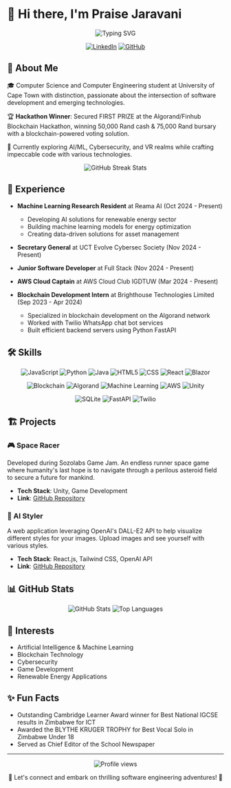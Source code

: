 # 👋 Hi there, I'm Praise Jaravani

<div align="center">
  <img src="https://readme-typing-svg.herokuapp.com?font=Fira+Code&weight=600&size=28&duration=3000&pause=1000&color=25C4F7&center=true&vCenter=true&width=600&lines=Junior+Developer;Machine+Learning+Researcher;Blockchain+Enthusiast;AI+Explorer;AWS+Cloud+Captain" alt="Typing SVG" />
  
  <br>
  
  [![LinkedIn](https://img.shields.io/badge/LinkedIn-0077B5?style=for-the-badge&logo=linkedin&logoColor=white)](https://www.linkedin.com/in/praise-jaravani-80a5451b5/)
  [![GitHub](https://img.shields.io/badge/GitHub-100000?style=for-the-badge&logo=github&logoColor=white)](https://github.com/praise-jaravani)
</div>

## 🚀 About Me

🎓 Computer Science and Computer Engineering student at University of Cape Town with distinction, passionate about the intersection of software development and emerging technologies.

🏆 **Hackathon Winner**: Secured FIRST PRIZE at the Algorand/Finhub Blockchain Hackathon, winning 50,000 Rand cash & 75,000 Rand bursary with a blockchain-powered voting solution.

🌱 Currently exploring AI/ML, Cybersecurity, and VR realms while crafting impeccable code with various technologies.

<div align="center">
  <img src="https://github-readme-streak-stats.herokuapp.com/?user=praise-jaravani&theme=tokyonight" alt="GitHub Streak Stats" />
</div>

## 💼 Experience

- **Machine Learning Research Resident** at Reama AI (Oct 2024 - Present)
  - Developing AI solutions for renewable energy sector
  - Building machine learning models for energy optimization
  - Creating data-driven solutions for asset management

- **Secretary General** at UCT Evolve Cybersec Society (Nov 2024 - Present)

- **Junior Software Developer** at Full Stack (Nov 2024 - Present)

- **AWS Cloud Captain** at AWS Cloud Club IGDTUW (Mar 2024 - Present)

- **Blockchain Development Intern** at Brighthouse Technologies Limited (Sep 2023 - Apr 2024)
  - Specialized in blockchain development on the Algorand network
  - Worked with Twilio WhatsApp chat bot services
  - Built efficient backend servers using Python FastAPI

## 🛠️ Skills

<div align="center">
  
  ![JavaScript](https://img.shields.io/badge/JavaScript-F7DF1E?style=for-the-badge&logo=javascript&logoColor=black)
  ![Python](https://img.shields.io/badge/Python-3776AB?style=for-the-badge&logo=python&logoColor=white)
  ![Java](https://img.shields.io/badge/Java-ED8B00?style=for-the-badge&logo=openjdk&logoColor=white)
  ![HTML5](https://img.shields.io/badge/HTML5-E34F26?style=for-the-badge&logo=html5&logoColor=white)
  ![CSS](https://img.shields.io/badge/CSS-1572B6?style=for-the-badge&logo=css3&logoColor=white)
  ![React](https://img.shields.io/badge/React-20232A?style=for-the-badge&logo=react&logoColor=61DAFB)
  ![Blazor](https://img.shields.io/badge/Blazor-512BD4?style=for-the-badge&logo=blazor&logoColor=white)
  
  ![Blockchain](https://img.shields.io/badge/Blockchain-121D33?style=for-the-badge&logo=blockchain.com&logoColor=white)
  ![Algorand](https://img.shields.io/badge/Algorand-000000?style=for-the-badge&logo=algorand&logoColor=white)
  ![Machine Learning](https://img.shields.io/badge/Machine_Learning-FF6F00?style=for-the-badge&logo=tensorflow&logoColor=white)
  ![AWS](https://img.shields.io/badge/AWS-232F3E?style=for-the-badge&logo=amazon-aws&logoColor=white)
  ![Unity](https://img.shields.io/badge/Unity-000000?style=for-the-badge&logo=unity&logoColor=white)
  
  ![SQLite](https://img.shields.io/badge/SQLite-07405E?style=for-the-badge&logo=sqlite&logoColor=white)
  ![FastAPI](https://img.shields.io/badge/FastAPI-009688?style=for-the-badge&logo=fastapi&logoColor=white)
  ![Twilio](https://img.shields.io/badge/Twilio-F22F46?style=for-the-badge&logo=twilio&logoColor=white)
  
</div>

## 🏗️ Projects

### 🎮 Space Racer
Developed during Sozolabs Game Jam. An endless runner space game where humanity's last hope is to navigate through a perilous asteroid field to secure a future for mankind.
- **Tech Stack**: Unity, Game Development
- **Link**: [GitHub Repository](https://github.com/praise-jaravani/Game-Jam---Space-Racer)

### 👕 AI Styler
A web application leveraging OpenAI's DALL-E2 API to help visualize different styles for your images. Upload images and see yourself with various styles.
- **Tech Stack**: React.js, Tailwind CSS, OpenAI API
- **Link**: [GitHub Repository](https://github.com/praise-jaravani/AI-Styler)

## 📊 GitHub Stats

<div align="center">
  <img src="https://github-readme-stats.vercel.app/api?username=praise-jaravani&show_icons=true&theme=tokyonight" alt="GitHub Stats" />
  <img src="https://github-readme-stats.vercel.app/api/top-langs/?username=praise-jaravani&layout=compact&theme=tokyonight" alt="Top Languages" />
</div>

## 🎯 Interests
- Artificial Intelligence & Machine Learning
- Blockchain Technology
- Cybersecurity
- Game Development
- Renewable Energy Applications

## ✨ Fun Facts
- Outstanding Cambridge Learner Award winner for Best National IGCSE results in Zimbabwe for ICT
- Awarded the BLYTHE KRUGER TROPHY for Best Vocal Solo in Zimbabwe Under 18
- Served as Chief Editor of the School Newspaper

---

<div align="center">
  <img src="https://komarev.com/ghpvc/?username=praise-jaravani&color=blueviolet&style=flat-square" alt="Profile views" />
  
  <p>🚀 Let's connect and embark on thrilling software engineering adventures! 🌟</p>
</div>
